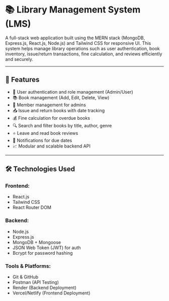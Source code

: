 # 📚 Library Management System (LMS)

A full-stack web application built using the MERN stack (MongoDB, Express.js, React.js, Node.js) and Tailwind CSS for responsive UI. This system helps manage library operations such as user authentication, book inventory, issue/return transactions, fine calculation, and reviews efficiently and securely.

---

## 🚀 Features

- 🔐 User authentication and role management (Admin/User)
- 📚 Book management (Add, Edit, Delete, View)
- 👥 Member management for admins
- 📤 Issue and return books with date tracking
- 💰 Fine calculation for overdue books
- 🔍 Search and filter books by title, author, genre
- ⭐ Leave and read book reviews
- 🔔 Notifications for due dates
- 📈 Modular and scalable backend API

---

## 🛠️ Technologies Used

### Frontend:
- React.js
- Tailwind CSS
- React Router DOM

### Backend:
- Node.js
- Express.js
- MongoDB + Mongoose
- JSON Web Token (JWT) for auth
- Bcrypt for password hashing

### Tools & Platforms:
- Git & GitHub
- Postman (API Testing)
- Render (Backend Deployment)
- Vercel/Netlify (Frontend Deployment)

